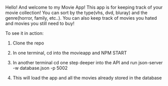Hello! And welcome to my Movie App! This app is for keeping track of your movie collection! You can sort by the type(vhs, dvd, bluray) and the genre(horror, family, etc..). You can also keep track of movies you hated and movies you still need to buy!

To see it in action:

1. Clone the repo

2. In one terminal, cd into the movieapp and NPM START

3. In another terminal cd one step deeper into the API and run  json-server -w database.json -p 5002

4. This will load the app and all the movies already stored in the database
